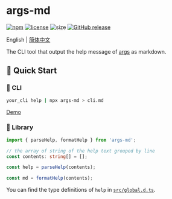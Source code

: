 # args-md

[![npm](https://img.shields.io/npm/v/args-md.svg?style=flat-square)](https://www.npmjs.com/package/args-md)
[![license](https://img.shields.io/npm/l/args-md.svg?style=flat-square)](https://github.com/yinyanfr/args-md/blob/main/LICENSE)
![size](https://img.shields.io/github/repo-size/yinyanfr/args-md?style=flat-square)
[![GitHub release](https://img.shields.io/github/release/yinyanfr/args-md.svg?style=flat-square)](https://github.com/yinyanfr/args-md/releases/latest)

English | [简体中文](https://github.com/yinyanfr/args-md/blob/main/README.zh-Hans.md)

The CLI tool that output the help message of [args](https://www.npmjs.com/package/args) as markdown.

## :green_book: Quick Start

### :wrench: CLI

```bash
your_cli help | npx args-md > cli.md
```

[Demo](https://github.com/yinyanfr/args-md/blob/main/src/tests/seeds/help.md)

### :book: Library

```typescript
import { parseHelp, formatHelp } from 'args-md';

// the array of string of the help text grouped by line
const contents: string[] = [];

const help = parseHelp(contents);

const md = formatHelp(contents);
```

You can find the type definitions of `help` in [`src/global.d.ts`](https://github.com/yinyanfr/args-md/blob/main/src/global.d.ts).
